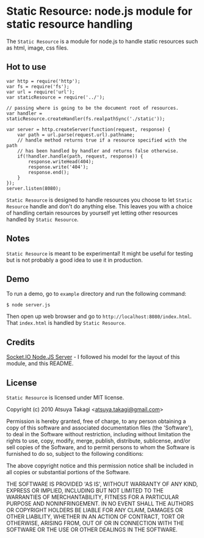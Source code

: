 # Static Resource: node.js module for static resource handling

The `Static Resource` is a module for node.js to handle static resources such as html, image, css files.


## Hot to use

    var http = require('http');
    var fs = require('fs');
    var url = require('url');
    var staticResource = require('../');

    // passing where is going to be the document root of resources.
    var handler = staticResource.createHandler(fs.realpathSync('./static'));

    var server = http.createServer(function(request, response) {
        var path = url.parse(request.url).pathname;
        // handle method returns true if a resource specified with the path
        // has been handled by handler and returns false otherwise.
        if(!handler.handle(path, request, response)) {
            response.writeHead(404);
            response.write('404');
            response.end();
        }
    });
    server.listen(8080);

`Static Resource` is designed to handle resources you choose to let `Static Resource` handle and don't do anything else. This leaves you with a choice of handling certain resources by yourself yet letting other resources handled by `Static Resource`.


## Notes

`Static Resource` is meant to be experimental! It might be useful for testing but is not probably a good idea to use it in production.


## Demo

To run a demo, go to `example` directory and run the following command:

    $ node server.js

Then open up web browser and go to `http://localhost:8080/index.html`. That `index.html` is handled by `Static Resource`.


## Credits

[Socket.IO Node.JS Server](http://labs.learnboost.com/socket.io/) - I followed his model for the layout of this module, and this README.


## License

`Static Resource` is licensed under MIT license.

Copyright (c) 2010 Atsuya Takagi &lt;atsuya.takagi@gmail.com&gt;

Permission is hereby granted, free of charge, to any person obtaining
a copy of this software and associated documentation files (the
'Software'), to deal in the Software without restriction, including
without limitation the rights to use, copy, modify, merge, publish,
distribute, sublicense, and/or sell copies of the Software, and to
permit persons to whom the Software is furnished to do so, subject to
the following conditions:

The above copyright notice and this permission notice shall be
included in all copies or substantial portions of the Software.

THE SOFTWARE IS PROVIDED 'AS IS', WITHOUT WARRANTY OF ANY KIND,
EXPRESS OR IMPLIED, INCLUDING BUT NOT LIMITED TO THE WARRANTIES OF
MERCHANTABILITY, FITNESS FOR A PARTICULAR PURPOSE AND NONINFRINGEMENT.
IN NO EVENT SHALL THE AUTHORS OR COPYRIGHT HOLDERS BE LIABLE FOR ANY
CLAIM, DAMAGES OR OTHER LIABILITY, WHETHER IN AN ACTION OF CONTRACT,
TORT OR OTHERWISE, ARISING FROM, OUT OF OR IN CONNECTION WITH THE
SOFTWARE OR THE USE OR OTHER DEALINGS IN THE SOFTWARE.

